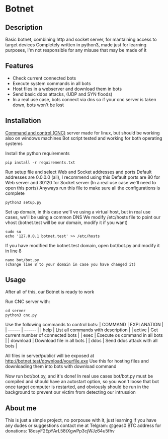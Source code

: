 # Botnet
## Description

Basic botnet, combining http and socket server, for mantaining access to target devices
Completely written in python3, made just for learning purposes, I'm not responsible for any misuse that may be made of it

## Features

- Check current connected bots
- Execute system commands in all bots
- Host files in a webserver and download them in bots
- Send basic ddos attacks, (UDP and SYN floods)
- In a real use case, bots connect via dns so if your cnc server is taken down, bots won't be lost

## Installation

[Command and control (CNC)](https://en.wikipedia.org/wiki/Command_and_control) server made for linux, but should be working also on windows machines
Bot script tested and working for both operating systems

Install the python requirements

```
pip install -r requirements.txt
```

Run setup file and select Web and Socket addresses and ports
Default addresses are 0.0.0.0 (all), I recommend using this
Default ports are 80 for Web server and 30120 for Socket server (In a real use case we'll need to open this ports)
Anyways run this file to make sure all the configurations is complete

```
python3 setup.py
```

Set up domain, in this case we'll ve using a virtual host, but in real use cases, we'll be using a common DNS
We modify /etc/hosts file to point our vhost
(botnet.test will be our domain, modify it if you want)
```
sudo su
echo '127.0.0.1 botnet.test' >> /etc/hosts
```
If you have modified the botnet.test domain, open bot/bot.py and modify it in line 8
```
nano bot/bot.py
(change line 8 to your domain in case you have changed it)
```

## Usage

After all of this, our Botnet is ready to work

Run CNC server with:
```
cd server
python3 cnc.py
```
Use the following commands to control bots:
| COMMAND | EXPLANATION |
| ------ | ------ |
| help | List all commands with description |
| active | Get current number of connected bots |
| exec | Execute os command in all bots  |
| download | Download file in all bots |
| ddos | Send ddos attack with all bots |

All files in server/public/ will be exposed at http://botnet.test/download/yourfile.exe
Use this for hosting files and downloading them into bots with download command

Now run bot/bot.py, and it's done!
In real use cases bot/bot.py must be compiled and should have an autostart option, so you won't loose that bot once target computer is restarted, and obviously should be run in the background to prevent our victim from detecting our intrussion

## About me

This is just a simple project, no porpouse with it, just learning
If you have any dudes or suggestions contact me at Telgram: @geas0
BTC address for donations:
18osyF2EpYArL58tXgwPp3cjWJz64u5fhv